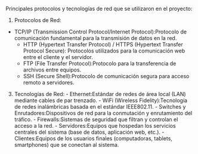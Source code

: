 Principales protocolos y tecnologías de red que se utilizaron en el proyecto:

  1.	Protocolos de Red:
     
   - TCP/IP (Transmission Control Protocol/Internet Protocol):Protocolo de
     	   comunicación fundamental para la transmisión de datos en la red.
      - HTTP (Hypertext Transfer Protocol) / HTTPS (Hypertext Transfer Protocol Secure):
     	   Protocolos utilizados para la comunicación web entre el cliente y el servidor.
      - FTP (File Transfer Protocol):Protocolo para la transferencia de archivos entre equipos.
      -	SSH (Secure Shell):Protocolo de comunicación segura para acceso remoto a servidores.

       
  3.	Tecnologías de Red:
      - Ethernet:Estándar de redes de área local (LAN) mediante cables de par trenzado.
      - WiFi (Wireless Fidelity):Tecnología de redes inalámbricas basada en el estándar IEEE802.11.
      - Switches y Enrutadores:Dispositivos de red para la conmutación y enrutamiento del tráfico.
      - Firewalls:Sistemas de seguridad que filtran y controlan el acceso a la red.
      - Servidores:Equipos que hospedan los servicios centrales del sistema (base de datos, aplicación web, etc.).
      - Clientes:Equipos de los usuarios finales (computadoras, tablets, smartphones) que se conectan al sistema.


